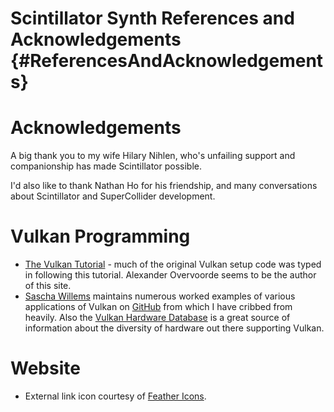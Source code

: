 Scintillator Synth References and Acknowledgements {#ReferencesAndAcknowledgements}
==================================================

# Acknowledgements

A big thank you to my wife Hilary Nihlen, who's unfailing support and companionship has made Scintillator possible.

I'd also like to thank Nathan Ho for his friendship, and many conversations about Scintillator and SuperCollider
development.

# Vulkan Programming

  * [The Vulkan Tutorial](https://vulkan-tutorial.com) - much of the original Vulkan setup code was typed in following
  this tutorial. Alexander Overvoorde seems to be the author of this site.
  * [Sascha Willems](https://www.saschawillems.de/) maintains numerous worked examples of various applications of Vulkan
  on [GitHub](https://github.com/SaschaWillems/Vulkan) from which I have cribbed from heavily. Also the
  [Vulkan Hardware Database](https://vulkan.gpuinfo.org/) is a great source of information about the diversity of
  hardware out there supporting Vulkan.

# Website

  * External link icon courtesy of [Feather Icons](https://feathericons.com/).
